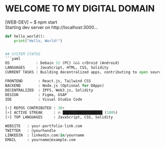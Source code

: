 # WELCOME TO MY DIGITAL DOMAIN 

[WEB-DEV] ~ $ npm start  
Starting dev server on http://localhost:3000...  

```python
def hello_world():
    print("Hello, World!")


## SYSTEM STATUS
```yaml
OS            : Debain 12 (PC) &&& crDroid (Android)  
LANGUAGES     : JavaScript, HTML, CSS, Solidity  
CURRENT TASKS : Building decentralized apps, contributing to open source  

FRONTEND       : React.js, Tailwind CSS  
BACKEND        : Node.js (Optional for DApps)  
DECENTRALIZED  : IPFS, Web3.js, Solidity  
DESIGN         : Figma, GSAP  
IDE            : Visual Studio Code  

[+] REPOS CONTRIBUTED : 30+  
[+] ACTIVE STREAK     : 🔥 ██████████████████ (100%)  
[+] TOP LANGUAGES     : JavaScript, CSS, Solidity  

WEBSITE   : your-portfolio-link.com  
TWITTER   : @yourhandle  
LINKEDIN  : linkedin.com/in/yourname  
EMAIL     : yourname@example.com  

